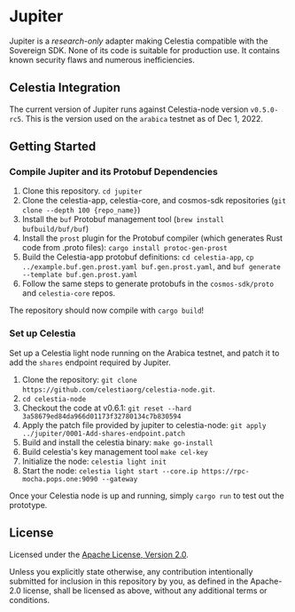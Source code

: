 # Jupiter

Jupiter is a *research-only* adapter making Celestia compatible with the Sovereign SDK. None of its code is
suitable for production use. It contains known security flaws and numerous inefficiencies.

## Celestia Integration

The current version of Jupiter runs against Celestia-node version `v0.5.0-rc5`. This is the version used on the `arabica` testnet
as of Dec 1, 2022.

## Getting Started

### Compile Jupiter and its Protobuf Dependencies

1. Clone this repository. `cd jupiter`
1. Clone the celestia-app, celestia-core, and cosmos-sdk repositories (`git clone --depth 100 {repo_name}`)
1. Install the `buf` Protobuf management tool (`brew install bufbuild/buf/buf`)
1. Install the `prost` plugin for the Protobuf compiler (which generates Rust code from .proto files): `cargo install protoc-gen-prost`
1. Build the Celestia-app protobuf definitions: `cd celestia-app`, `cp ../example.buf.gen.prost.yaml buf.gen.prost.yaml`,
and `buf generate --template buf.gen.prost.yaml`
1. Follow the same steps to generate protobufs in the `cosmos-sdk/proto` and `celestia-core` repos.

The repository should now compile with `cargo build`!

### Set up Celestia

Set up a Celestia light node running on the Arabica testnet, and patch it to add the `shares` endpoint required by Jupiter.

1. Clone the repository: `git clone https://github.com/celestiaorg/celestia-node.git`.
1. `cd celestia-node`
1. Checkout the code at v0.6.1: `git reset --hard 3a58679ed84da966d01173f32780134c7b830594`
1. Apply the patch file provided by jupiter to celestia-node: `git apply ../jupiter/0001-Add-shares-endpoint.patch`
1. Build and install the celestia binary: `make go-install`
1. Build celestia's key management tool `make cel-key`
1. Initialize the node: `celestia light init`
1. Start the node: `celestia light start --core.ip https://rpc-mocha.pops.one:9090 --gateway`

Once your Celestia node is up and running, simply `cargo run` to test out the prototype.

## License

Licensed under the [Apache License, Version
2.0](./LICENSE).

Unless you explicitly state otherwise, any contribution intentionally submitted
for inclusion in this repository by you, as defined in the Apache-2.0 license, shall be
licensed as above, without any additional terms or conditions.
